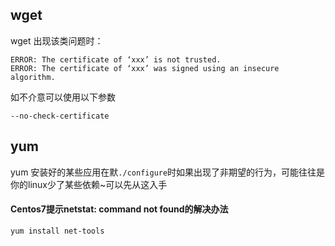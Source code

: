 <!--
* @UpdateTime : 2021/7/9 00:35
* @Author : 27
* @description: type some description
-->
## wget
wget 出现该类问题时：
```shell script
ERROR: The certificate of ‘xxx’ is not trusted.
ERROR: The certificate of ‘xxx’ was signed using an insecure algorithm.
```
如不介意可以使用以下参数
```shell script
--no-check-certificate
```

## yum
yum 安装好的某些应用在默`./configure`时如果出现了非期望的行为，可能往往是
你的linux少了某些依赖~可以先从这入手

#### Centos7提示netstat: command not found的解决办法
``` yum install net-tools ```

